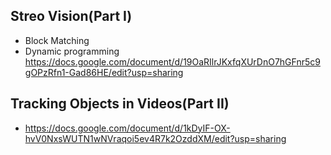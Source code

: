 ## Streo Vision(Part I)
- Block Matching
- Dynamic programming
https://docs.google.com/document/d/19OaRIlrJKxfqXUrDnO7hGFnr5c9gOPzRfn1-Gad86HE/edit?usp=sharing
## Tracking Objects in Videos(Part II)
- https://docs.google.com/document/d/1kDyIF-OX-hvV0NxsWUTN1wNVraqoi5ev4R7k2OzddXM/edit?usp=sharing
